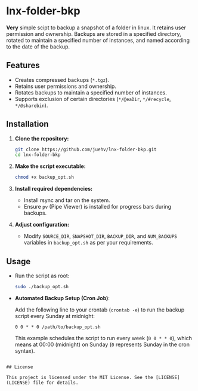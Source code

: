# lnx-folder-bkp

**Very** simple scipt to backup a snapshot of a folder in linux. It retains user permission and ownership. 
Backups are stored in a specified directory, rotated to maintain a specified number of instances, and named according to the date of the backup.

## Features

- Creates compressed backups (`*.tgz`).
- Retains user permissions and ownership.
- Rotates backups to maintain a specified number of instances.
- Supports exclusion of certain directories (`*/@eaDir`, `*/#recycle`, `*/@sharebin`).

## Installation

1. **Clone the repository:**

   ```bash
   git clone https://github.com/juehv/lnx-folder-bkp.git
   cd lnx-folder-bkp
   ```

2. **Make the script executable:**

   ```bash
   chmod +x backup_opt.sh
   ```

3. **Install required dependencies:**

   - Install rsync and tar on the system.
   - Ensure `pv` (Pipe Viewer) is installed for progress bars during backups.

4. **Adjust configuration:**

   - Modify `SOURCE_DIR`, `SNAPSHOT_DIR`, `BACKUP_DIR`, and `NUM_BACKUPS` variables in `backup_opt.sh` as per your requirements.

## Usage

- Run the script as root:

  ```bash
  sudo ./backup_opt.sh
  ```

- **Automated Backup Setup (Cron Job)**:

  Add the following line to your crontab (`crontab -e`) to run the backup script every Sunday at midnight:

  ```cron
  0 0 * * 0 /path/to/backup_opt.sh
  ```

  This example schedules the script to run every week (`0 0 * * 0`), which means at 00:00 (midnight) on Sunday (`0` represents Sunday in the cron syntax).
```

## License

This project is licensed under the MIT License. See the [LICENSE](LICENSE) file for details.
```
